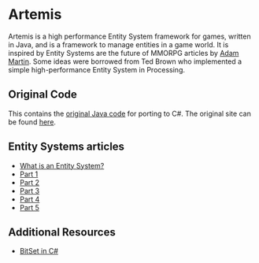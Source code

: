 # Artemis

Artemis is a high performance Entity System framework for games, written in Java, and is a framework to manage entities in a game world. It is inspired by Entity Systems are the future of MMORPG articles by [Adam Martin](https://stackoverflow.com/users/153422/adam). Some ideas were borrowed from Ted Brown who implemented a simple high-performance Entity System in Processing.

## Original Code

This contains the [original Java code](http://code.google.com/p/artemis-framework) for porting to C#. The original site can be found [here](http://gamadu.com/artemis/).

## Entity Systems articles

* [What is an Entity System?](http://entity-systems.wikidot.com/)
* [Part 1](http://t-machine.org/index.php/2007/09/03/entity-systems-are-the-future-of-mmog-development-part-1/)
* [Part 2](http://t-machine.org/index.php/2007/11/11/entity-systems-are-the-future-of-mmog-development-part-2/)
* [Part 3](http://t-machine.org/index.php/2007/12/22/entity-systems-are-the-future-of-mmog-development-part-3/)
* [Part 4](http://t-machine.org/index.php/2008/03/13/entity-systems-are-the-future-of-mmos-part-4/)
* [Part 5](http://t-machine.org/index.php/2009/10/26/entity-systems-are-the-future-of-mmos-part-5/)

## Additional Resources 

* [BitSet in C#](https://gist.github.com/NightOwl888/12abed2c1a68330ac57d)
